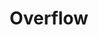 ---
title: Overflow
description: Controls content overflow, determining whether hidden, scroll, or visible within boundaries.
icon: arrow-down-up-across-line
---